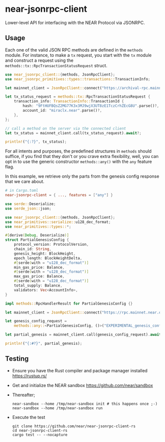 # near-jsonrpc-client

Lower-level API for interfacing with the NEAR Protocol via JSONRPC.

## Usage

Each one of the valid JSON RPC methods are defined in the `methods` module.
For instance, to make a `tx` request, you start with the `tx` module
and construct a request using the `methods::tx::RpcTransactionStatusRequest` struct.

```rust
use near_jsonrpc_client::{methods, JsonRpcClient};
use near_jsonrpc_primitives::types::transactions::TransactionInfo;

let mainnet_client = JsonRpcClient::connect("https://archival-rpc.mainnet.near.org");

let tx_status_request = methods::tx::RpcTransactionStatusRequest {
    transaction_info: TransactionInfo::TransactionId {
        hash: "9FtHUFBQsZ2MG77K3x3MJ9wjX3UT8zE1TczCrhZEcG8U".parse()?,
        account_id: "miraclx.near".parse()?,
    },
};

// call a method on the server via the connected client
let tx_status = mainnet_client.call(tx_status_request).await?;

println!("{:?}", tx_status);
```

For all intents and purposes, the predefined structures in `methods` should suffice, if you find that they
don't or you crave extra flexibility, well, you can opt in to use the generic constructor `methods::any()` with the `any` feature flag.

In this example, we retrieve only the parts from the genesis config response that we care about.

```toml
# in Cargo.toml
near-jsonrpc-client = { ..., features = ["any"] }
```

```rust
use serde::Deserialize;
use serde_json::json;

use near_jsonrpc_client::{methods, JsonRpcClient};
use near_primitives::serialize::u128_dec_format;
use near_primitives::types::*;

#[derive(Debug, Deserialize)]
struct PartialGenesisConfig {
    protocol_version: ProtocolVersion,
    chain_id: String,
    genesis_height: BlockHeight,
    epoch_length: BlockHeightDelta,
    #[serde(with = "u128_dec_format")]
    min_gas_price: Balance,
    #[serde(with = "u128_dec_format")]
    max_gas_price: Balance,
    #[serde(with = "u128_dec_format")]
    total_supply: Balance,
    validators: Vec<AccountInfo>,
}

impl methods::RpcHandlerResult for PartialGenesisConfig {}

let mainnet_client = JsonRpcClient::connect("https://rpc.mainnet.near.org");

let genesis_config_request =
    methods::any::<PartialGenesisConfig, ()>("EXPERIMENTAL_genesis_config", json!(null));

let partial_genesis = mainnet_client.call(genesis_config_request).await?;

println!("{:#?}", partial_genesis);
```

## Testing

- Ensure you have the Rust compiler and package manager installed <https://rustup.rs/>
- Get and initialize the NEAR sandbox <https://github.com/near/sandbox>
- Thereafter;

  ```console
  near-sandbox --home /tmp/near-sandbox init # this happens once ;-)
  near-sandbox --home /tmp/near-sandbox run
  ```

- Execute the test

  ```console
  git clone https://github.com/near/near-jsonrpc-client-rs
  cd near-jsonrpc-client-rs
  cargo test -- --nocapture
  ```

